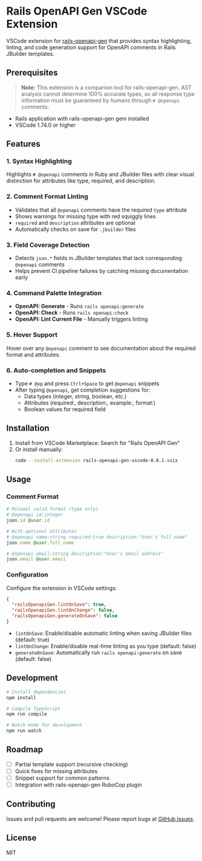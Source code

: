 # Rails OpenAPI Gen VSCode Extension

VSCode extension for [rails-openapi-gen](https://github.com/myzkey/rails-openapi-gen) that provides syntax highlighting, linting, and code generation support for OpenAPI comments in Rails JBuilder templates.

## Prerequisites

> **Note:** This extension is a companion tool for rails-openapi-gen. AST analysis cannot determine 100% accurate types, so all response type information must be guaranteed by humans through `# @openapi` comments.

- Rails application with rails-openapi-gen gem installed
- VSCode 1.74.0 or higher

## Features

### 1. Syntax Highlighting
Highlights `# @openapi` comments in Ruby and JBuilder files with clear visual distinction for attributes like type, required, and description.

### 2. Comment Format Linting
- Validates that all `@openapi` comments have the required `type` attribute
- Shows warnings for missing type with red squiggly lines
- `required` and `description` attributes are optional
- Automatically checks on save for `.jbuilder` files

### 3. Field Coverage Detection
- Detects `json.*` fields in JBuilder templates that lack corresponding `@openapi` comments
- Helps prevent CI pipeline failures by catching missing documentation early

### 4. Command Palette Integration
- **OpenAPI: Generate** - Runs `rails openapi:generate`
- **OpenAPI: Check** - Runs `rails openapi:check`
- **OpenAPI: Lint Current File** - Manually triggers linting

### 5. Hover Support
Hover over any `@openapi` comment to see documentation about the required format and attributes.

### 6. Auto-completion and Snippets
- Type `# @op` and press `Ctrl+Space` to get `@openapi` snippets
- After typing `@openapi`, get completion suggestions for:
  - Data types (integer, string, boolean, etc.)
  - Attributes (required:, description:, example:, format:)
  - Boolean values for required field

## Installation

1. Install from VSCode Marketplace: Search for "Rails OpenAPI Gen"
2. Or install manually:
   ```bash
   code --install-extension rails-openapi-gen-vscode-0.0.1.vsix
   ```

## Usage

### Comment Format

```ruby
# Minimal valid format (type only)
# @openapi id:integer
json.id @user.id

# With optional attributes
# @openapi name:string required:true description:"User's full name"
json.name @user.full_name

# @openapi email:string description:"User's email address"
json.email @user.email
```

### Configuration

Configure the extension in VSCode settings:

```json
{
  "railsOpenapiGen.lintOnSave": true,
  "railsOpenapiGen.lintOnChange": false,
  "railsOpenapiGen.generateOnSave": false
}
```

- `lintOnSave`: Enable/disable automatic linting when saving JBuilder files (default: true)
- `lintOnChange`: Enable/disable real-time linting as you type (default: false)
- `generateOnSave`: Automatically run `rails openapi:generate` on save (default: false)

## Development

```bash
# Install dependencies
npm install

# Compile TypeScript
npm run compile

# Watch mode for development
npm run watch
```

## Roadmap

- [ ] Partial template support (recursive checking)
- [ ] Quick fixes for missing attributes
- [ ] Snippet support for common patterns
- [ ] Integration with rails-openapi-gen RuboCop plugin

## Contributing

Issues and pull requests are welcome! Please report bugs at [GitHub Issues](https://github.com/myzkey/rails-openapi-gen-vscode/issues).

## License

MIT